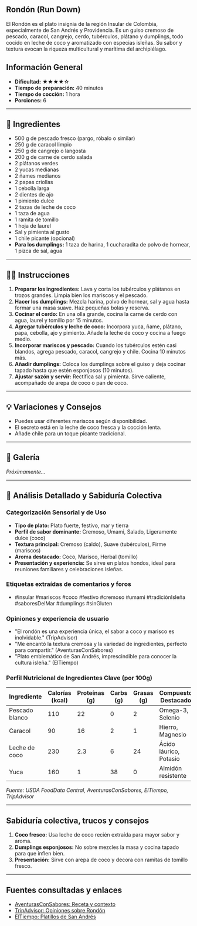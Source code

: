 ## Rondón (Run Down)

El Rondón es el plato insignia de la región Insular de Colombia, especialmente de San Andrés y Providencia. Es un guiso cremoso de pescado, caracol, cangrejo, cerdo, tubérculos, plátano y dumplings, todo cocido en leche de coco y aromatizado con especias isleñas. Su sabor y textura evocan la riqueza multicultural y marítima del archipiélago.

## Información General

* **Dificultad:** ★★★★☆
* **Tiempo de preparación:** 40 minutos
* **Tiempo de cocción:** 1 hora
* **Porciones:** 6

---

## 📝 Ingredientes

- 500 g de pescado fresco (pargo, róbalo o similar)
- 250 g de caracol limpio
- 250 g de cangrejo o langosta
- 200 g de carne de cerdo salada
- 2 plátanos verdes
- 2 yucas medianas
- 2 ñames medianos
- 2 papas criollas
- 1 cebolla larga
- 2 dientes de ajo
- 1 pimiento dulce
- 2 tazas de leche de coco
- 1 taza de agua
- 1 ramita de tomillo
- 1 hoja de laurel
- Sal y pimienta al gusto
- 1 chile picante (opcional)
- **Para los dumplings:** 1 taza de harina, 1 cucharadita de polvo de hornear, 1 pizca de sal, agua

---

## 👨‍🍳 Instrucciones

1. **Preparar los ingredientes:** Lava y corta los tubérculos y plátanos en trozos grandes. Limpia bien los mariscos y el pescado.
2. **Hacer los dumplings:** Mezcla harina, polvo de hornear, sal y agua hasta formar una masa suave. Haz pequeñas bolas y reserva.
3. **Cocinar el cerdo:** En una olla grande, cocina la carne de cerdo con agua, laurel y tomillo por 15 minutos.
4. **Agregar tubérculos y leche de coco:** Incorpora yuca, ñame, plátano, papa, cebolla, ajo y pimiento. Añade la leche de coco y cocina a fuego medio.
5. **Incorporar mariscos y pescado:** Cuando los tubérculos estén casi blandos, agrega pescado, caracol, cangrejo y chile. Cocina 10 minutos más.
6. **Añadir dumplings:** Coloca los dumplings sobre el guiso y deja cocinar tapado hasta que estén esponjosos (10 minutos).
7. **Ajustar sazón y servir:** Rectifica sal y pimienta. Sirve caliente, acompañado de arepa de coco o pan de coco.

---

## 💡 Variaciones y Consejos

* Puedes usar diferentes mariscos según disponibilidad.
* El secreto está en la leche de coco fresca y la cocción lenta.
* Añade chile para un toque picante tradicional.

---

## 📸 Galería

*Próximamente...*

---

## 🔬 Análisis Detallado y Sabiduría Colectiva

### Categorización Sensorial y de Uso

- **Tipo de plato:** Plato fuerte, festivo, mar y tierra
- **Perfil de sabor dominante:** Cremoso, Umami, Salado, Ligeramente dulce (coco)
- **Textura principal:** Cremoso (caldo), Suave (tubérculos), Firme (mariscos)
- **Aroma destacado:** Coco, Marisco, Herbal (tomillo)
- **Presentación y experiencia:** Se sirve en platos hondos, ideal para reuniones familiares y celebraciones isleñas.

### Etiquetas extraídas de comentarios y foros

- #insular #mariscos #coco #festivo #cremoso #umami #tradiciónIsleña #saboresDelMar #dumplings #sinGluten

### Opiniones y experiencia de usuario

- "El rondón es una experiencia única, el sabor a coco y marisco es inolvidable." (TripAdvisor)
- "Me encantó la textura cremosa y la variedad de ingredientes, perfecto para compartir." (AventurasConSabores)
- "Plato emblemático de San Andrés, imprescindible para conocer la cultura isleña." (ElTiempo)

### Perfil Nutricional de Ingredientes Clave (por 100g)

| Ingrediente      | Calorías (kcal) | Proteínas (g) | Carbs (g) | Grasas (g) | Compuestos Destacados |
|------------------|-----------------|--------------|-----------|------------|----------------------|
| Pescado blanco   | 110             | 22           | 0         | 2          | Omega-3, Selenio     |
| Caracol          | 90              | 16           | 2         | 1          | Hierro, Magnesio     |
| Leche de coco    | 230             | 2.3          | 6         | 24         | Ácido láurico, Potasio|
| Yuca             | 160             | 1            | 38        | 0          | Almidón resistente   |

*Fuente: USDA FoodData Central, AventurasConSabores, ElTiempo, TripAdvisor*

---

## Sabiduría colectiva, trucos y consejos

1. **Coco fresco:** Usa leche de coco recién extraída para mayor sabor y aroma.
2. **Dumplings esponjosos:** No sobre mezcles la masa y cocina tapado para que inflen bien.
3. **Presentación:** Sirve con arepa de coco y decora con ramitas de tomillo fresco.

---

## Fuentes consultadas y enlaces

- [AventurasConSabores: Receta y contexto](https://www.aventurasconsabores.com/rondon-san-andres/)
- [TripAdvisor: Opiniones sobre Rondón](https://www.tripadvisor.co/ShowUserReviews-g3493965-d2695820-r133029615-Miss_Celia-San_Andres_San_Andres_Island_San_Andres_and_Providencia_Department.html)
- [ElTiempo: Platillos de San Andrés](https://www.eltiempo.com/cultura/gastronomia/top-5-de-platillos-que-identifican-a-san-andres-y-providencia-595107)
